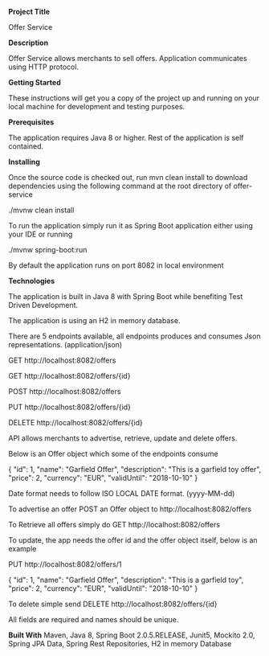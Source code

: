 **Project Title**

Offer Service

**Description**

Offer Service allows merchants to sell offers. Application communicates using HTTP protocol.

**Getting Started**

These instructions will get you a copy of the project up and running on your local machine for development and testing purposes.


**Prerequisites**

The application requires Java 8 or higher. Rest of the application is self contained. 

**Installing**

Once the source code is checked out, run mvn clean install to download dependencies using the following command at the root directory of offer-service

./mvnw clean install

To run the application simply run it as Spring Boot application either using your IDE or running 

./mvnw spring-boot:run

By default the application runs on port 8082 in local environment

**Technologies**

The application is built in Java 8 with Spring Boot while benefiting Test Driven Development.

The application is using an H2 in memory database.

There are 5 endpoints available, all endpoints produces and consumes Json representations. (application/json) 

GET http://localhost:8082/offers

GET http://localhost:8082/offers/{id}

POST http://localhost:8082/offers

PUT http://localhost:8082/offers/{id}

DELETE http://localhost:8082/offers/{id}

API allows merchants to advertise, retrieve, update and delete offers.

Below is an Offer object which some of the endpoints consume

{
  "id": 1,
  "name": "Garfield Offer",
  "description": "This is a garfield toy offer",
  "price": 2,
  "currency": "EUR",
  "validUntil": "2018-10-10"
}

Date format needs to follow ISO LOCAL DATE format. (yyyy-MM-dd)

To advertise an offer POST an Offer object to http://localhost:8082/offers

To Retrieve all offers simply do GET http://localhost:8082/offers

To update, the app needs the offer id and the offer object itself, below is an example

PUT http://localhost:8082/offers/1

{
  "id": 1,
  "name": "Garfield Offer",
  "description": "This is a garfield toy",
  "price": 2,
  "currency": "EUR",
  "validUntil": "2018-10-10"
}

To delete simple send 
DELETE http://localhost:8082/offers/{id}

All fields are required and names should be unique.

**Built With**
Maven, 
Java 8,
Spring Boot 2.0.5.RELEASE,
Junit5,
Mockito 2.0,
Spring JPA Data,
Spring Rest Repositories,
H2 in memory Database
